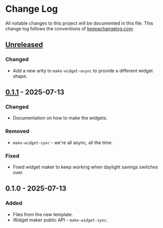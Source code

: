 # Change Log
All notable changes to this project will be documented in this file. This change log follows the conventions of [keepachangelog.com](http://keepachangelog.com/).

## [Unreleased]
### Changed
- Add a new arity to `make-widget-async` to provide a different widget shape.

## [0.1.1] - 2025-07-13
### Changed
- Documentation on how to make the widgets.

### Removed
- `make-widget-sync` - we're all async, all the time.

### Fixed
- Fixed widget maker to keep working when daylight savings switches over.

## 0.1.0 - 2025-07-13
### Added
- Files from the new template.
- Widget maker public API - `make-widget-sync`.

[Unreleased]: https://sourcehost.site/your-name/rinha-de-backend-2025/compare/0.1.1...HEAD
[0.1.1]: https://sourcehost.site/your-name/rinha-de-backend-2025/compare/0.1.0...0.1.1
